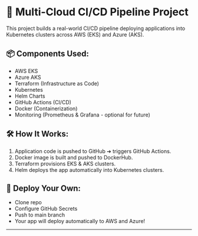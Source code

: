 # 🚀 Multi-Cloud CI/CD Pipeline Project

This project builds a real-world CI/CD pipeline deploying applications into Kubernetes clusters across AWS (EKS) and Azure (AKS).

## 📦 Components Used:
- AWS EKS
- Azure AKS
- Terraform (Infrastructure as Code)
- Kubernetes
- Helm Charts
- GitHub Actions (CI/CD)
- Docker (Containerization)
- Monitoring (Prometheus & Grafana - optional for future)

## 🛠 How It Works:
1. Application code is pushed to GitHub ➔ triggers GitHub Actions.
2. Docker image is built and pushed to DockerHub.
3. Terraform provisions EKS & AKS clusters.
4. Helm deploys the app automatically into Kubernetes clusters.

## 🚀 Deploy Your Own:
- Clone repo
- Configure GitHub Secrets
- Push to main branch
- Your app will deploy automatically to AWS and Azure!

---
